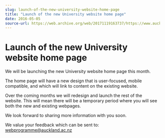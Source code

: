 ```yaml
---
slug: launch-of-the-new-university-website-home-page
title: "Launch of the new University website home page"
date: 2016-05-05
source-url: https://web.archive.org/web/20171119163737/https://www.auckland.ac.nz/en/about/news-events-and-notices/notices/notices-2016/launch-of-the-new-university-website-home-page.html
---
```

Launch of the new University website home page
==============================================

We will be launching the new University website home page this month.

The home page will have a new design that is user-focused, mobile compatible, and which will link to content on the existing website.

Over the coming months we will redesign and launch the rest of the website. This will mean there will be a temporary period where you will see both the new and existing webpages.

We look forward to sharing more information with you soon.

We value your feedback which can be sent to: [webprogramme@auckland.ac.nz](mailto:webprogramme@auckland.ac.nz)